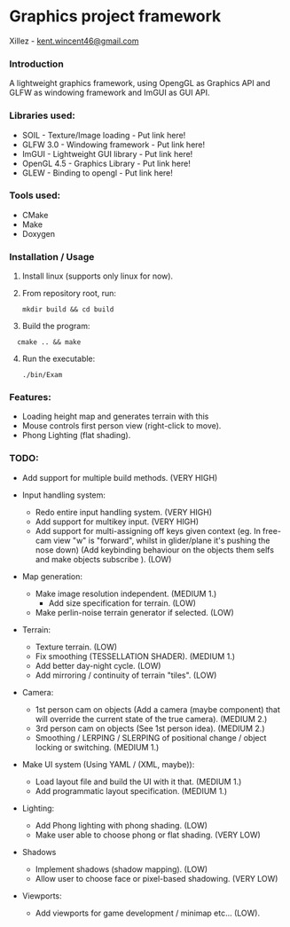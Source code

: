 # Graphics project framework

Xillez - kent.wincent46@gmail.com

### Introduction

A lightweight graphics framework, using OpengGL as Graphics API and GLFW as windowing framework and ImGUI as GUI API.

### Libraries used:

- SOIL - Texture/Image loading - Put link here!
- GLFW 3.0 - Windowing framework - Put link here!
- ImGUI - Lightweight GUI library - Put link here!
- OpenGL 4.5 - Graphics Library - Put link here!
- GLEW - Binding to opengl - Put link here!

### Tools used:

- CMake
- Make
- Doxygen

### Installation / Usage
1. Install linux (supports only linux for now).

2. From repository root, run:

   ```Shell
   mkdir build && cd build
   ```


3. Build the program: 
  ```Shell
    cmake .. && make
  ```
  4. Run the executable:

     ``` 
     ./bin/Exam
     ```

### Features: 

- Loading height map and generates terrain with this
- Mouse controls first person view (right-click to move).
- Phong Lighting (flat shading).

### TODO:

- Add support for multiple build methods. (VERY HIGH) 
- Input handling system: 
  - Redo entire input handling system. (VERY HIGH)
  - Add support for multikey input. (VERY HIGH)
  - Add support for multi-assigning off keys given context (eg. In free-cam view "w" is "forward", whilst in glider/plane it's pushing the nose down) (Add keybinding behaviour on the objects them selfs and make objects subscribe ). (LOW)

- Map generation:
  - Make image resolution independent. (MEDIUM 1.)
    - Add size specification for terrain. (LOW)
  - Make perlin-noise terrain generator if selected. (LOW)
- Terrain:
  - Texture terrain. (LOW)
  - Fix smoothing (TESSELLATION SHADER). (MEDIUM 1.)
  - Add better day-night cycle. (LOW)
  - Add mirroring / continuity of terrain "tiles". (LOW)
- Camera:
  - 1st person cam on objects (Add a camera (maybe component) that will override the current state of the true camera). (MEDIUM 2.)
  - 3rd person cam on objects (See 1st person idea). (MEDIUM 2.)
  - Smoothing / LERPING / SLERPING of positional change / object locking or switching. (MEDIUM 1.)
- Make UI system (Using YAML / (XML, maybe)):
  - Load layout file and build the UI with it that. (MEDIUM 1.)
  - Add programmatic layout specification. (MEDIUM 1.)
- Lighting:
  - Add Phong lighting with phong shading. (LOW)
  - Make user able to choose phong or flat shading. (VERY LOW)
- Shadows
  - Implement shadows (shadow mapping). (LOW)
  - Allow user to choose face or pixel-based shadowing. (VERY LOW)
- Viewports:
  - Add viewports for game development / minimap etc... (LOW).